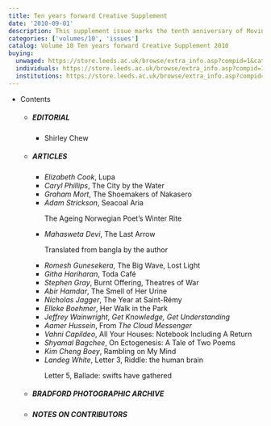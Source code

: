 ```yaml
---
title: Ten years forward Creative Supplement
date: '2010-09-01'
description: This supplement issue marks the tenth anniversary of Moving Worlds with a gathering of prose and poetry. The work represents diverse histories, cultures and wide-ranging subject matters.
categories: ['volumes/10', 'issues']
catalog: Volume 10 Ten years forward Creative Supplement 2010
buying:
  unwaged: https://store.leeds.ac.uk/browse/extra_info.asp?compid=1&catid=265&modid=1&prodid=1805&deptid=26
  individuals: https://store.leeds.ac.uk/browse/extra_info.asp?compid=1&catid=264&modid=1&prodid=1841&deptid=26
  institutions: https://store.leeds.ac.uk/browse/extra_info.asp?compid=1&catid=263&modid=1&prodid=1821&deptid=26
---
```


<ul id="issue_contents">
    <li>Contents
        <ul>
            <li><h5>EDITORIAL</h5>
                <ul><li>Shirley Chew</li></ul>
            </li>
            <li><h5>ARTICLES</h5>
                <ul>
                    <li><em>Elizabeth Cook</em>, Lupa</li>
                    <li><em>Caryl Phillips</em>, The City by the Water</li>
                    <li><em>Graham Mort</em>, The Shoemakers of Nakasero</li>
                    <li><em>Adam Strickson</em>, Seacoal Aria
                        <p>The Ageing Norwegian Poet’s Winter Rite</p></li>
                    <li><em>Mahasweta Devi</em>, The Last Arrow
                        <p>Translated from bangla by the author</p></li>
                    <li><em>Romesh Gunesekera</em>, The Big Wave, Lost Light</li>
                    <li><em>Githa Hariharan</em>, Toda Café</li>
                    <li><em>Stephen Gray</em>, Burnt Offering, Theatres of War</li>
                    <li><em>Abir Hamdar</em>, The Smell of Her Urine</li>
                    <li><em>Nicholas Jagger</em>, The Year at Saint-Rémy</li>
                    <li><em>Elleke Boehmer</em>, Her Walk in the Park</li>
                    <li><em>Jeffrey Wainwright</em>,
                        <i>Get Knowledge, Get Understanding</i></li>
                    <li><em>Aamer Hussein</em>, From
                        <i>The Cloud Messenger</i></li>
                    <li><em>Vahni Capildeo</em>, All Your Houses: Notebook Including A Return</li>
                    <li><em>Shyamal Bagchee</em>, On Ectogenesis: A Tale of Two Poems</li>
                    <li><em>Kim Cheng Boey</em>, Rambling on My Mind</li>
                    <li><em>Landeg White</em>, Letter 3, Riddle: the human brain
                        <p>Letter 5, Ballade: swifts have gathered</p></li>
                </ul>
            </li>
            <li><h5>BRADFORD PHOTOGRAPHIC ARCHIVE</h5></li>
            <li><h5>NOTES ON CONTRIBUTORS</h5></li>
        </ul>
    </li>
</ul>